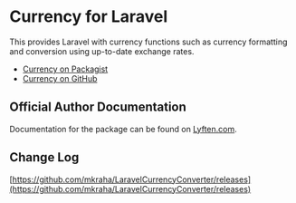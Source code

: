 # Currency for Laravel

This provides Laravel with currency functions such as currency formatting and conversion using up-to-date exchange rates.

- [Currency on Packagist](https://packagist.org/packages/mkraha/laravel-currency-converter)
- [Currency on GitHub](https://github.com/mkraha/LaravelCurrencyConverter)

## Official Author Documentation

Documentation for the package can be found on [Lyften.com](http://lyften.com/projects/laravel-currency/).

## Change Log

[https://github.com/mkraha/LaravelCurrencyConverter/releases](https://github.com/mkraha/LaravelCurrencyConverter/releases)

